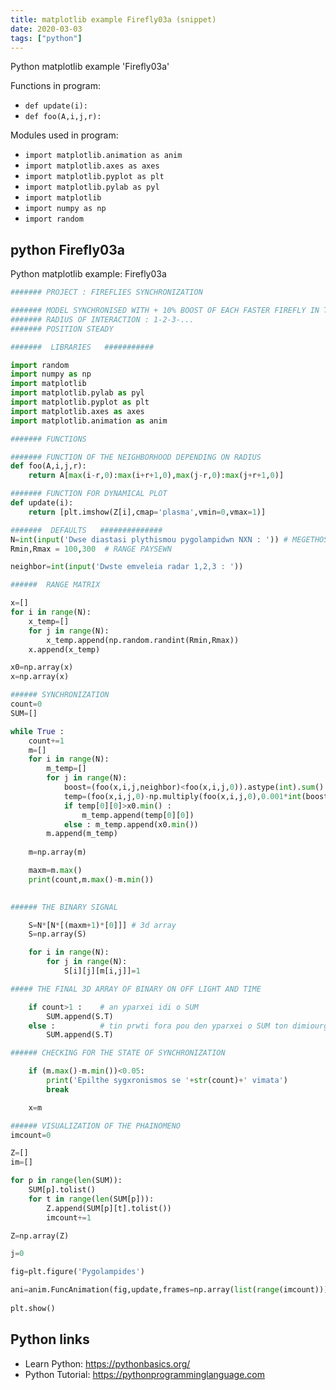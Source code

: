 ```yaml
---
title: matplotlib example Firefly03a (snippet)
date: 2020-03-03
tags: ["python"]
---
```

Python matplotlib example 'Firefly03a'

Functions in program: 
* `def update(i):`
* `def foo(A,i,j,r):`

Modules used in program: 
* `import matplotlib.animation as anim`
* `import matplotlib.axes as axes`
* `import matplotlib.pyplot as plt`
* `import matplotlib.pylab as pyl`
* `import matplotlib`
* `import numpy as np`
* `import random`

## python Firefly03a

Python matplotlib example: Firefly03a

```python
####### PROJECT : FIREFLIES SYNCHRONIZATION 

####### MODEL SYNCHRONISED WITH + 10% BOOST OF EACH FASTER FIREFLY IN THE NEIGHBORHOOD 
####### RADIUS OF INTERACTION : 1-2-3-...
####### POSITION STEADY

#######  LIBRARIES   ###########

import random
import numpy as np
import matplotlib
import matplotlib.pylab as pyl
import matplotlib.pyplot as plt
import matplotlib.axes as axes
import matplotlib.animation as anim

####### FUNCTIONS

####### FUNCTION OF THE NEIGHBORHOOD DEPENDING ON RADIUS
def foo(A,i,j,r):
    return A[max(i-r,0):max(i+r+1,0),max(j-r,0):max(j+r+1,0)]

####### FUNCTION FOR DYNAMICAL PLOT
def update(i):
    return [plt.imshow(Z[i],cmap='plasma',vmin=0,vmax=1)] 

#######  DEFAULTS   ##############
N=int(input('Dwse diastasi plythismou pygolampidwn NXN : ')) # MEGETHOS
Rmin,Rmax = 100,300  # RANGE PAYSEWN

neighbor=int(input('Dwste emveleia radar 1,2,3 : '))

######  RANGE MATRIX

x=[]
for i in range(N):
    x_temp=[]
    for j in range(N):
        x_temp.append(np.random.randint(Rmin,Rmax))
    x.append(x_temp)

x0=np.array(x)
x=np.array(x)

###### SYNCHRONIZATION
count=0
SUM=[]

while True :
    count+=1
    m=[]
    for i in range(N):
        m_temp=[]
        for j in range(N):
            boost=(foo(x,i,j,neighbor)<foo(x,i,j,0)).astype(int).sum()
            temp=(foo(x,i,j,0)-np.multiply(foo(x,i,j,0),0.001*int(boost))).tolist()  # neighborhood matrix 
            if temp[0][0]>x0.min() :
                m_temp.append(temp[0][0])                                              # boost from the fastest of neighborhood * 0.1*Aij 
            else : m_temp.append(x0.min())
        m.append(m_temp)                                                           # (increase 10% for each faster)
        
    m=np.array(m)

    maxm=m.max()
    print(count,m.max()-m.min())

  
###### THE BINARY SIGNAL

    S=N*[N*[(maxm+1)*[0]]] # 3d array
    S=np.array(S)

    for i in range(N):
        for j in range(N):
            S[i][j][m[i,j]]=1

##### THE FINAL 3D ARRAY OF BINARY ON OFF LIGHT AND TIME

    if count>1 :    # an yparxei idi o SUM
        SUM.append(S.T)
    else :          # tin prwti fora pou den yparxei o SUM ton dimiourgei
        SUM.append(S.T)

###### CHECKING FOR THE STATE OF SYNCHRONIZATION

    if (m.max()-m.min())<0.05:
        print('Epilthe sygxronismos se '+str(count)+' vimata')
        break

    x=m

###### VISUALIZATION OF THE PHAINOMENO
imcount=0

Z=[]
im=[]

for p in range(len(SUM)):
    SUM[p].tolist()
    for t in range(len(SUM[p])):
        Z.append(SUM[p][t].tolist())
        imcount+=1

Z=np.array(Z)

j=0

fig=plt.figure('Pygolampides')

ani=anim.FuncAnimation(fig,update,frames=np.array(list(range(imcount))),interval=1,blit=True,repeat=False)
    
plt.show()

```

## Python links

- Learn Python: https://pythonbasics.org/
- Python Tutorial: https://pythonprogramminglanguage.com
